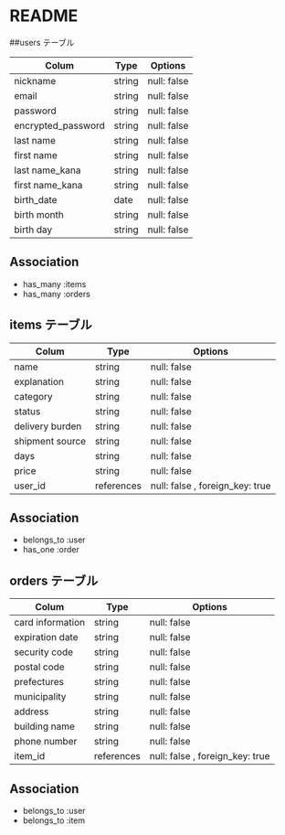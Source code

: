 # README

##users テーブル

| Colum            | Type    | Options     |
| -----------------|---------|-------------|
| nickname         | string  | null: false |
| email            | string  | null: false |
| password         | string  | null: false |
|encrypted_password| string  | null: false |
| last name        | string  | null: false |
| first name       | string  | null: false |
| last name_kana   | string  | null: false |
| first name_kana  | string  | null: false |
| birth_date       | date    | null: false |
| birth month      | string  | null: false |
| birth day        | string  | null: false |



## Association

- has_many :items
- has_many :orders

## items テーブル

| Colum               | Type        | Options                         |
| --------------------|-------------|---------------------------------|
| name                | string      | null: false                     |
| explanation         | string      | null: false                     |
| category            | string      | null: false                     |
| status              | string      | null: false                     |
| delivery burden     | string      | null: false                     |
| shipment source     | string      | null: false                     |
| days                | string      | null: false                     |
| price               | string      | null: false                     |
| user_id             | references  | null: false , foreign_key: true |


## Association

- belongs_to :user
- has_one    :order

## orders テーブル

| Colum             | Type        | Options                         |
| ------------------|-------------|---------------------------------|
| card information  | string      | null: false                     |
| expiration date   | string      | null: false                     |
| security code     | string      | null: false                     |
| postal code       | string      | null: false                     |
| prefectures       | string      | null: false                     |
| municipality      | string      | null: false                     |
| address           | string      | null: false                     |
| building name     | string      | null: false                     |
| phone number      | string      | null: false                     |
| item_id           | references  | null: false , foreign_key: true |

## Association

- belongs_to :user
- belongs_to :item
